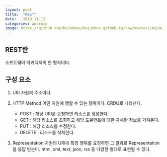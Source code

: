 ```yaml
---
layout: post
title:  "REST"
date:   2018-11-12
categories: android
image: https://github.com/KoJunHee/kojunhee.github.io/raw/master/img/android.png
---
```


## REST란

소프트웨어 아키텍처의 한 형식이다.

## 구성 요소

1. URI
   자원의 주소이다.

2. HTTP Method
   어떤 자원에 행할 수 있는 행위이다. CRDU로 나타낸다.
   - POST : 해당 URI를 요청하면 리소스를 생성한다.
   - GET : 해당 리소스를 조회하고 해당 도큐먼트에 대한 자세한 정보를 가져온다.
   - PUT : 해당 리소스를 수정한다.
   - DELETE : 리소스를 삭제한다.

3. Representation
   자원의 URI에 특정 행위를 요청하면 그 결과로 Representation 을 응답 받는다. html, xml, text, json, 
   rss 등 다양한 형태로 표현될 수 있다.